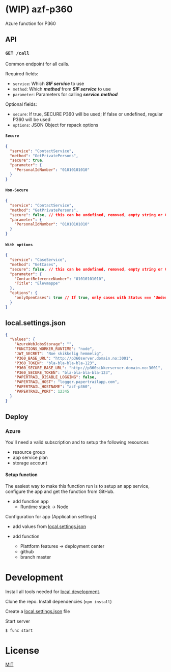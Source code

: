 # (WIP) azf-p360

Azure function for P360

## API

### ```GET /call```

Common endpoint for all calls. 

Required fields:
- `service`: Which ***SIF service*** to use
- `method`: Which ***method*** from ***SIF service*** to use
- `parameter`: Parameters for calling ***service.method***

Optional fields:
- `secure`: If true, SECURE P360 will be used; If false or undefined, regular P360 will be used
- `options`: JSON Object for repack options

#### `Secure`

```json
{
  "service": "ContactService",
  "method": "GetPrivatePersons",
  "secure": true,
  "parameter": {
    "PersonalIdNumber": "01010101010"
  }
}
```

#### `Non-Secure`

```json
{
  "service": "ContactService",
  "method": "GetPrivatePersons",
  "secure": false, // this can be undefined, removed, empty string or 0 as well
  "parameter": {
    "PersonalIdNumber": "01010101010"
  }
}
```

#### `With options`

```json
{
  "service": "CaseService",
  "method": "GetCases",
  "secure": false, // this can be undefined, removed, empty string or 0 as well
  "parameter": {
    "ContactReferenceNumber": "01010101010",
    "Title": "Elevmappe"
  },
  "options": {
    "onlyOpenCases": true // If true, only cases with Status === 'Under behandling' will be returned; If false or undefined, all cases will be returned regardless of Status
  }
}
```

## local.settings.json

```json
{
  "Values": {
    "AzureWebJobsStorage": "",
    "FUNCTIONS_WORKER_RUNTIME": "node",
    "JWT_SECRET": "Noe skikkelig hemmelig",
    "P360_BASE_URL": "http://p360server.domain.no:3001",
    "P360_TOKEN": "bla-bla-bla-bla-123",
    "P360_SECURE_BASE_URL": "http://p360sikkerserver.domain.no:3001",
    "P360_SECURE_TOKEN": "bla-bla-bla-bla-123",
    "PAPERTRAIL_DISABLE_LOGGING": false,
    "PAPERTRAIL_HOST": "logger.papertrailapp.com",
    "PAPERTRAIL_HOSTNAME": "azf-p360",
    "PAPERTRAIL_PORT": 12345
  }
}
```
## Deploy

### Azure

You'll need a valid subscription and to setup the following resources

- resource group
- app service plan
- storage account

#### Setup function

The easiest way to make this function run is to setup an app service, configure the app and get the function from GitHub.

- add function app
  - Runtime stack -> Node

Configuration for app (Application settings)
- add values from [local.settings.json](#local.settings.json)

- add function
  - Plattform features -> deployment center
  - github
  - branch master

# Development

Install all tools needed for [local development](https://docs.microsoft.com/en-us/azure/azure-functions/functions-develop-local).

Clone the repo. Install dependencies (```npm install```)

Create a [local.settings.json](#local.settings.json) file

Start server

```
$ func start
```

# License

[MIT](LICENSE)
